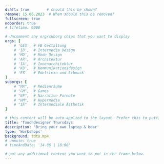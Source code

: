 ```yaml
---
draft: true        # should this be shown?
remove: 15.06.2023  # When should this be removed?
fullscreen: true    
noborder: true
# lifetime: 6000

# Uncomment any org/suborg chips that you want to display
orgs: [ 
    # 'GES', # FB Gestaltung
    # 'ID',  # Intermedia Design
    # 'MD',  # Mode Design
    # 'AR',  # Architektur
    # 'IA',  # Innenarchitektur
    # 'KD',  # Kommunikationsdesign
    # 'ES'   # Edelstein und Schmuck
]
suborgs: [
    # "MR",  # Medienräume
    # "GM",  # Games
    # "NF",  # Narrative Formate
    # "HM",  # Hypermedia
    # "IÄ"   # Intermediale Ästhetik
]

# this content will be auto-applied to the layout. Prefer this to putting info in the markdown!
title: 'Touchdesigner Thursdays'
description: 'Bring your own laptop & beer'
type: 'Workshops'
background: tdts.mp4
# unmute: true
# timeAndDate: '14.06 | 18:00'

# put any additional content you want to put in the frame below.
---
```

